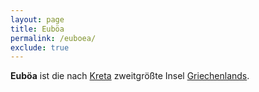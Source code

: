 ```yaml
---
layout: page
title: Euböa
permalink: /euboea/
exclude: true
---
```


**Euböa** ist die nach [Kreta](/kreta/) zweitgrößte Insel [Griechenlands](/griechenland/).
